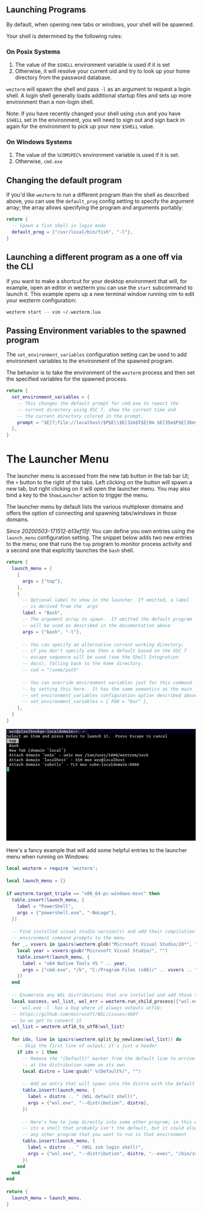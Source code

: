 ## Launching Programs

By default, when opening new tabs or windows, your shell will be spawned.

Your shell is determined by the following rules:

### On Posix Systems

1. The value of the `$SHELL` environment variable is used if it is set
2. Otherwise, it will resolve your current uid and try to look up your
   home directory from the password database.

`wezterm` will spawn the shell and pass `-l` as an argument to request
a login shell.  A login shell generally loads additional startup files
and sets up more environment than a non-login shell.

Note: if you have recently changed your shell using `chsh` and you
have `$SHELL` set in the environment, you will need to sign out and
sign back in again for the environment to pick up your new `$SHELL`
value.

### On Windows Systems

1. The value of the `%COMSPEC%` environment variable is used if it is set.
2. Otherwise, `cmd.exe`

## Changing the default program

If you'd like `wezterm` to run a different program than the shell as
described above, you can use the `default_prog` config setting to specify
the argument array; the array allows specifying the program and arguments
portably:

```lua
return {
  -- Spawn a fish shell in login mode
  default_prog = {"/usr/local/bin/fish", "-l"},
}
```

## Launching a different program as a one off via the CLI

If you want to make a shortcut for your desktop environment that will,
for example, open an editor in wezterm you can use the `start` subcommand
to launch it.  This example opens up a new terminal window running vim
to edit your wezterm configuration:

```bash
wezterm start -- vim ~/.wezterm.lua
```

## Passing Environment variables to the spawned program

The `set_environment_variables` configuration setting can be used to
add environment variables to the environment of the spawned program.

The behavior is to take the environment of the `wezterm` process
and then set the specified variables for the spawned process.

```lua
return {
  set_environment_variables = {
    -- This changes the default prompt for cmd.exe to report the
    -- current directory using OSC 7, show the current time and
    -- the current directory colored in the prompt.
    prompt = "$E]7;file://localhost/$P$E\\$E[32m$T$E[0m $E[35m$P$E[36m$_$G$E[0m "
  },
}
```

# The Launcher Menu

The launcher menu is accessed from the new tab button in the tab bar UI; the
`+` button to the right of the tabs.  Left clicking on the button will spawn
a new tab, but right clicking on it will open the launcher menu.  You may also
bind a key to the `ShowLauncher` action to trigger the menu.

The launcher menu by default lists the various multiplexer domains and offers
the option of connecting and spawning tabs/windows in those domains.

*Since 20200503-171512-b13ef15f*: You can define you own entries using the
`launch_menu` configuration setting.  The snippet below adds two new entries to
the menu; one that runs the `top` program to monitor process activity and a
second one that explicitly launches the `bash` shell.

```lua
return {
  launch_menu = {
    {
      args = {"top"},
    },
    {
      -- Optional label to show in the launcher. If omitted, a label
      -- is derived from the `args`
      label = "Bash",
      -- The argument array to spawn.  If omitted the default program
      -- will be used as described in the documentation above
      args = {"bash", "-l"},

      -- You can specify an alternative current working directory;
      -- if you don't specify one then a default based on the OSC 7
      -- escape sequence will be used (see the Shell Integration
      -- docs), falling back to the home directory.
      -- cwd = "/some/path"

      -- You can override environment variables just for this command
      -- by setting this here.  It has the same semantics as the main
      -- set_environment_variables configuration option described above
      -- set_environment_variables = { FOO = "bar" },
    },
  }
}
```

<img src="../screenshots/launch-menu.png" alt="Screenshot">

Here's a fancy example that will add some helpful entries to the launcher
menu when running on Windows:

```lua
local wezterm = require 'wezterm';

local launch_menu = {}

if wezterm.target_triple == "x86_64-pc-windows-msvc" then
  table.insert(launch_menu, {
    label = "PowerShell",
    args = {"powershell.exe", "-NoLogo"},
  })

  -- Find installed visual studio version(s) and add their compilation
  -- environment command prompts to the menu
  for _, vsvers in ipairs(wezterm.glob("Microsoft Visual Studio/20*", "C:/Program Files (x86)")) do
    local year = vsvers:gsub("Microsoft Visual Studio/", "")
    table.insert(launch_menu, {
      label = "x64 Native Tools VS " .. year,
      args = {"cmd.exe", "/k", "C:/Program Files (x86)/" .. vsvers .. "/BuildTools/VC/Auxiliary/Build/vcvars64.bat"},
    })
  end

  -- Enumerate any WSL distributions that are installed and add those to the menu
  local success, wsl_list, wsl_err = wezterm.run_child_process({"wsl.exe", "-l"})
  -- `wsl.exe -l` has a bug where it always outputs utf16:
  -- https://github.com/microsoft/WSL/issues/4607
  -- So we get to convert it
  wsl_list = wezterm.utf16_to_utf8(wsl_list)

  for idx, line in ipairs(wezterm.split_by_newlines(wsl_list)) do
    -- Skip the first line of output; it's just a header
    if idx > 1 then
      -- Remove the "(Default)" marker from the default line to arrive
      -- at the distribution name on its own
      local distro = line:gsub(" %(Default%)", "")

      -- Add an entry that will spawn into the distro with the default shell
      table.insert(launch_menu, {
        label = distro .. " (WSL default shell)",
        args = {"wsl.exe", "--distribution", distro},
      })

      -- Here's how to jump directly into some other program; in this example
      -- its a shell that probably isn't the default, but it could also be
      -- any other program that you want to run in that environment
      table.insert(launch_menu, {
        label = distro .. " (WSL zsh login shell)",
        args = {"wsl.exe", "--distribution", distro, "--exec", "/bin/zsh", "-l"},
      })
    end
  end
end

return {
  launch_menu = launch_menu,
}
```
